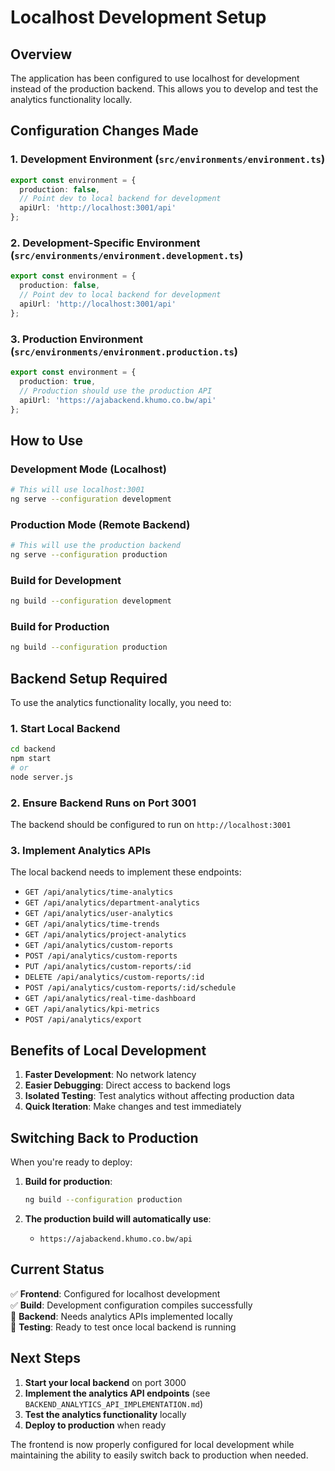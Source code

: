 # Localhost Development Setup

## Overview
The application has been configured to use localhost for development instead of the production backend. This allows you to develop and test the analytics functionality locally.

## Configuration Changes Made

### 1. Development Environment (`src/environments/environment.ts`)
```typescript
export const environment = {
  production: false,
  // Point dev to local backend for development
  apiUrl: 'http://localhost:3001/api'
};
```

### 2. Development-Specific Environment (`src/environments/environment.development.ts`)
```typescript
export const environment = {
  production: false,
  // Point dev to local backend for development
  apiUrl: 'http://localhost:3001/api'
};
```

### 3. Production Environment (`src/environments/environment.production.ts`)
```typescript
export const environment = {
  production: true,
  // Production should use the production API
  apiUrl: 'https://ajabackend.khumo.co.bw/api'
};
```

## How to Use

### Development Mode (Localhost)
```bash
# This will use localhost:3001
ng serve --configuration development
```

### Production Mode (Remote Backend)
```bash
# This will use the production backend
ng serve --configuration production
```

### Build for Development
```bash
ng build --configuration development
```

### Build for Production
```bash
ng build --configuration production
```

## Backend Setup Required

To use the analytics functionality locally, you need to:

### 1. Start Local Backend
```bash
cd backend
npm start
# or
node server.js
```

### 2. Ensure Backend Runs on Port 3001
The backend should be configured to run on `http://localhost:3001`

### 3. Implement Analytics APIs
The local backend needs to implement these endpoints:
- `GET /api/analytics/time-analytics`
- `GET /api/analytics/department-analytics`
- `GET /api/analytics/user-analytics`
- `GET /api/analytics/time-trends`
- `GET /api/analytics/project-analytics`
- `GET /api/analytics/custom-reports`
- `POST /api/analytics/custom-reports`
- `PUT /api/analytics/custom-reports/:id`
- `DELETE /api/analytics/custom-reports/:id`
- `POST /api/analytics/custom-reports/:id/schedule`
- `GET /api/analytics/real-time-dashboard`
- `GET /api/analytics/kpi-metrics`
- `POST /api/analytics/export`

## Benefits of Local Development

1. **Faster Development**: No network latency
2. **Easier Debugging**: Direct access to backend logs
3. **Isolated Testing**: Test analytics without affecting production data
4. **Quick Iteration**: Make changes and test immediately

## Switching Back to Production

When you're ready to deploy:

1. **Build for production**:
   ```bash
   ng build --configuration production
   ```

2. **The production build will automatically use**:
   - `https://ajabackend.khumo.co.bw/api`

## Current Status

✅ **Frontend**: Configured for localhost development  
✅ **Build**: Development configuration compiles successfully  
🔄 **Backend**: Needs analytics APIs implemented locally  
🔄 **Testing**: Ready to test once local backend is running  

## Next Steps

1. **Start your local backend** on port 3000
2. **Implement the analytics API endpoints** (see `BACKEND_ANALYTICS_API_IMPLEMENTATION.md`)
3. **Test the analytics functionality** locally
4. **Deploy to production** when ready

The frontend is now properly configured for local development while maintaining the ability to easily switch back to production when needed.
